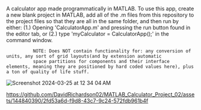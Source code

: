 A calculator app made programmatically in MATLAB. To use this app, create a new blank project in MATLAB, add all of the .m files from this repository to the project files so that they are all in the same folder, 
and then run by either:  (1.) Opening 'CalculatorApp.m' and pressing the run button found in the editor tab, or (2.) type 'myCalculator = CalculatorApp();' in the command window.


              NOTE: Does NOT contain functionality for: any conversion of units, any sort of grid layouts(and by extension automatic 
              space partitions for components and their interface elements, meaning they are positioned by hard coded values here), plus a ton of quality of life stuff.



  
![Screenshot 2024-03-25 at 12 34 04 AM](https://github.com/DavidRichardson02/MATLAB_Calculator_Project_02/assets/144840390/86e9b634-d6e4-4277-afac-df53dc8d62cc)





https://github.com/DavidRichardson02/MATLAB_Calculator_Project_02/assets/144840390/2fd53a6d-f9d8-43c7-9c24-572fdb961b4f


